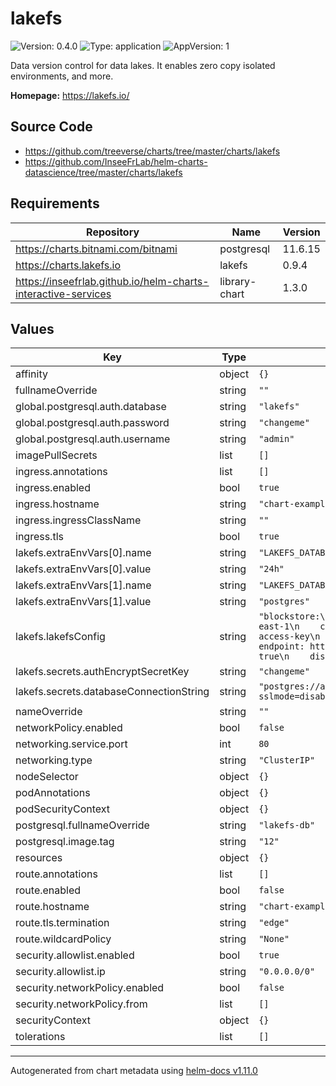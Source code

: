 # lakefs

![Version: 0.4.0](https://img.shields.io/badge/Version-0.4.0-informational?style=flat-square) ![Type: application](https://img.shields.io/badge/Type-application-informational?style=flat-square) ![AppVersion: 1](https://img.shields.io/badge/AppVersion-1-informational?style=flat-square)

Data version control for data lakes.  It enables zero copy isolated environments, and more.

**Homepage:** <https://lakefs.io/>

## Source Code

* <https://github.com/treeverse/charts/tree/master/charts/lakefs>
* <https://github.com/InseeFrLab/helm-charts-datascience/tree/master/charts/lakefs>

## Requirements

| Repository | Name | Version |
|------------|------|---------|
| https://charts.bitnami.com/bitnami | postgresql | 11.6.15 |
| https://charts.lakefs.io | lakefs | 0.9.4 |
| https://inseefrlab.github.io/helm-charts-interactive-services | library-chart | 1.3.0 |

## Values

| Key | Type | Default | Description |
|-----|------|---------|-------------|
| affinity | object | `{}` |  |
| fullnameOverride | string | `""` |  |
| global.postgresql.auth.database | string | `"lakefs"` |  |
| global.postgresql.auth.password | string | `"changeme"` |  |
| global.postgresql.auth.username | string | `"admin"` |  |
| imagePullSecrets | list | `[]` |  |
| ingress.annotations | list | `[]` |  |
| ingress.enabled | bool | `true` |  |
| ingress.hostname | string | `"chart-example.local"` |  |
| ingress.ingressClassName | string | `""` |  |
| ingress.tls | bool | `true` |  |
| lakefs.extraEnvVars[0].name | string | `"LAKEFS_DATABASE_POSTGRES_CONNECTION_MAX_LIFETIME"` |  |
| lakefs.extraEnvVars[0].value | string | `"24h"` |  |
| lakefs.extraEnvVars[1].name | string | `"LAKEFS_DATABASE_TYPE"` |  |
| lakefs.extraEnvVars[1].value | string | `"postgres"` |  |
| lakefs.lakefsConfig | string | `"blockstore:\n  type: s3\n  s3:\n    region: us-east-1\n    credentials:\n      access_key_id: access-key\n      secret_access_key: secret-key\n    endpoint: https:/change.me\n    force_path_style: true\n    discover_bucket_region: false\n"` |  |
| lakefs.secrets.authEncryptSecretKey | string | `"changeme"` |  |
| lakefs.secrets.databaseConnectionString | string | `"postgres://admin:changeme@lakefs-db:5432/lakefs?sslmode=disable"` |  |
| nameOverride | string | `""` |  |
| networkPolicy.enabled | bool | `false` |  |
| networking.service.port | int | `80` |  |
| networking.type | string | `"ClusterIP"` |  |
| nodeSelector | object | `{}` |  |
| podAnnotations | object | `{}` |  |
| podSecurityContext | object | `{}` |  |
| postgresql.fullnameOverride | string | `"lakefs-db"` |  |
| postgresql.image.tag | string | `"12"` |  |
| resources | object | `{}` |  |
| route.annotations | list | `[]` |  |
| route.enabled | bool | `false` |  |
| route.hostname | string | `"chart-example.local"` |  |
| route.tls.termination | string | `"edge"` |  |
| route.wildcardPolicy | string | `"None"` |  |
| security.allowlist.enabled | bool | `true` |  |
| security.allowlist.ip | string | `"0.0.0.0/0"` |  |
| security.networkPolicy.enabled | bool | `false` |  |
| security.networkPolicy.from | list | `[]` |  |
| securityContext | object | `{}` |  |
| tolerations | list | `[]` |  |

----------------------------------------------
Autogenerated from chart metadata using [helm-docs v1.11.0](https://github.com/norwoodj/helm-docs/releases/v1.11.0)
